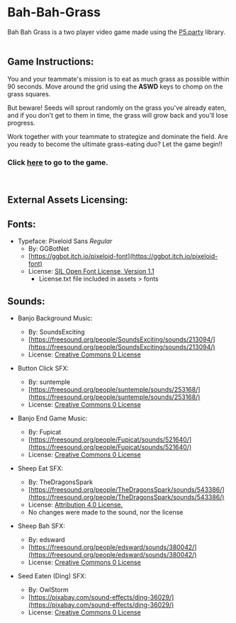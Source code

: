 # Bah-Bah-Grass

Bah Bah Grass is a two player video game made using the [P5.party](https://github.com/jbakse/p5.party) library.
<br><br>

## **Game Instructions:**

You and your teammate's mission is to eat as much grass as possible within 90 seconds. Move around the grid using the **ASWD** keys to chomp on the grass squares.

But beware! Seeds will sprout randomly on the grass you've already eaten, and if you don't get to them in time, the grass will grow back and you'll lose progress.

Work together with your teammate to strategize and dominate the field. Are you ready to become the ultimate grass-eating duo? Let the game begin!!

### Click [here](https://mjgomsa.github.io/bah-bah-grass/index.html) to go to the game.

<br>

## **External Assets Licensing:**

## Fonts:

- Typeface: Pixeloid Sans _Regular_
  - By: GGBotNet
  - [https://ggbot.itch.io/pixeloid-font](https://ggbot.itch.io/pixeloid-font)
  - License: [SIL Open Font License, Version 1.1](https://scripts.sil.org/OFL)
    - License.txt file included in assets > fonts

## Sounds:

- Banjo Background Music:

  - By: SoundsExciting
  - [https://freesound.org/people/SoundsExciting/sounds/213094/](https://freesound.org/people/SoundsExciting/sounds/213094/)
  - License: [Creative Commons 0 License](http://creativecommons.org/publicdomain/zero/1.0/)

- Button Click SFX:

  - By: suntemple
  - [https://freesound.org/people/suntemple/sounds/253168/](https://freesound.org/people/suntemple/sounds/253168/)
  - License: [Creative Commons 0 License](http://creativecommons.org/publicdomain/zero/1.0/)

- Banjo End Game Music:

  - By: Fupicat
  - [https://freesound.org/people/Fupicat/sounds/521640/](https://freesound.org/people/Fupicat/sounds/521640/)
  - License: [Creative Commons 0 License](http://creativecommons.org/publicdomain/zero/1.0/)

- Sheep Eat SFX:

  - By: TheDragonsSpark
  - [https://freesound.org/people/TheDragonsSpark/sounds/543386/](https://freesound.org/people/TheDragonsSpark/sounds/543386/)
  - License: [Attribution 4.0 License.](https://creativecommons.org/licenses/by/4.0/)
  - No changes were made to the sound, nor the license

- Sheep Bah SFX:

  - By: edsward
  - [https://freesound.org/people/edsward/sounds/380042/](https://freesound.org/people/edsward/sounds/380042/)
  - License: [Creative Commons 0 License](http://creativecommons.org/publicdomain/zero/1.0/)

- Seed Eaten (Ding) SFX:
  - By: OwlStorm
  - [https://pixabay.com/sound-effects/ding-36029/](https://pixabay.com/sound-effects/ding-36029/)
  - License: [Creative Commons 0 License](http://creativecommons.org/publicdomain/zero/1.0/)
